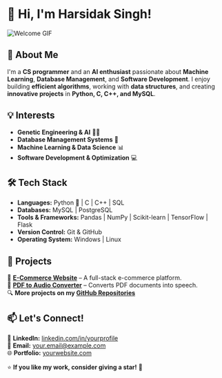 # 👋 Hi, I'm Harsidak Singh!

![Welcome GIF](https://media.giphy.com/media/hvRJCLFzcasrR4ia7z/giphy.gif)

## 🚀 About Me
I'm a **CS programmer** and an **AI enthusiast** passionate about **Machine Learning**, **Database Management**, and **Software Development**. I enjoy building **efficient algorithms**, working with **data structures**, and creating **innovative projects** in **Python, C, C++, and MySQL**.

## 💡 Interests
- **Genetic Engineering & AI** 🔬🤖
- **Database Management Systems** 💾
- **Machine Learning & Data Science** 📊
- **Software Development & Optimization** 💻

## 🛠️ Tech Stack
- **Languages:** Python 🐍 | C | C++ | SQL
- **Databases:** MySQL | PostgreSQL
- **Tools & Frameworks:** Pandas | NumPy | Scikit-learn | TensorFlow | Flask
- **Version Control:** Git & GitHub
- **Operating System:** Windows | Linux

## 📌 Projects
🚀 **[E-Commerce Website](https://github.com/yourusername/ecommerce-project)** – A full-stack e-commerce platform.  
📖 **[PDF to Audio Converter](https://github.com/yourusername/pdf-audio-converter)** – Converts PDF documents into speech.  
🔍 **More projects on my [GitHub Repositories](https://github.com/yourusername?tab=repositories)**

## 📫 Let's Connect!
💼 **LinkedIn:** [linkedin.com/in/yourprofile](https://linkedin.com/in/yourprofile)  
📧 **Email:** your.email@example.com  
🌐 **Portfolio:** [yourwebsite.com](https://yourwebsite.com)  

⭐ **If you like my work, consider giving a star!** 🌟

